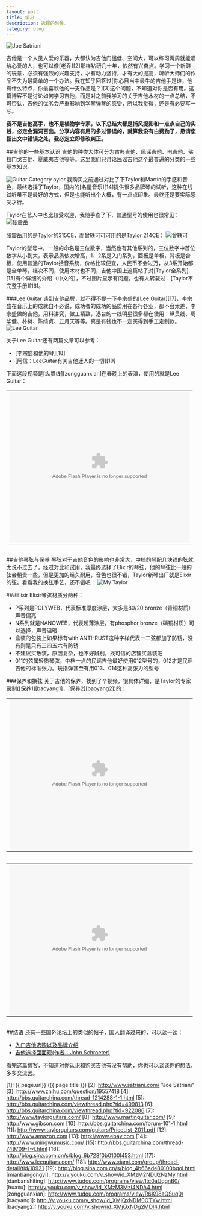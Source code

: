 ```yaml
---
layout: post
title: 学习
description: 选择的时候。
category: blog
---
```


![Joe Satriani](/images/guitarmaterial/joesatriani.jpg)

吉他是一个人见人爱的乐器，大都认为吉他门槛低、空间大，可以练习两周就能唱给心爱的人，也可以像[老乔][2]那样钻研几十年，依然有兴奋点。学习一个新鲜的玩意，必须有强烈的兴趣支持，才有动力坚持，才有大的提高，听听大师们的作品不失为最简单的一个办法。我在知乎回答过[你心目当中最牛的吉他手是谁，他有什么特点，你最喜欢他的一支作品是？][3]这个问题，不知道对你是否有用。这篇博客不是讨论如何学习吉他，而是对之前我学习的关于吉他木材的一点总结，不可否认，吉他的优劣会严重影响到学琴弹琴的感受，所以我觉得，还是有必要写一写。

**我不是吉他高手，也不是植物学专家，以下总结大都是捕风捉影和一点点自己的实践，必定会漏洞百出。分享内容有用的多过谬误的，就算我没有白费劲了，恳请您指出文中错误之处，我必定立即修改纠正。**

##吉他的一些基本认识
吉他的种类大体可分为古典吉他、民谣吉他、电吉他、佛拉门戈吉他、夏威夷吉他等等。这里我们只讨论民谣吉他这个最普遍的分类的一些基本知识。

![Guitar Category](/images/guitarmaterial/cate.jpg)
aylor
我购买之前通过对比了下Taylor和Martin的手感和音色，最终选择了Taylor，国内的[名屋音乐][14]提供很多品牌琴的试听，这种在线试听虽不是最好的方式，但是也能听出个大概，有一点点印象。最终还是要实际感受才行。

Taylor在艺人中也比较受欢迎，我随手查了下，普通型号的使用也很常见：
![张震岳](/images/guitarmaterial/zhangzhenyue315.jpg "张震岳 Taylor 315CE")

张震岳用的是Taylor的315CE，而曾轶可可可用的是Taylor 214CE：
![曾轶可](/images/guitarmaterial/zengyike214.jpg "曾轶可 Taylor 214CE")

Taylor的型号中，一般的命名是三位数字，当然也有其他系列的，三位数字中首位数字从小到大，表示品质依次增高，1、2系是入门系列，面板是单板，背板是合板，使用普通的Taylor拾音系统，价格比较便宜，人民币不会过万，从3系开始都是全单琴，档次不同，使用木材也不同，吉他中国上这篇帖子对[Taylor全系列][15]有个详细的介绍（中文的），不过图片显示有问题，也有人转载过：[Taylor不完整手册][16]。

###Lee Guitar
谈到吉他品牌，就不得不提一下李宗盛的[Lee Guitar][17]，李宗盛在音乐上的成就自不必说，成功者的成功的品质用在各行各业，都不会太差，李宗盛做的吉他，用料讲究，做工精致，港台的一线明星很多都在使用：纵贯线、周华健、朴树、陈绮贞、五月天等等。真是有钱也不一定买得到手工定制款。
![Lee Guitar](/images/guitarmaterial/leeguitar.jpg "Lee Guitar")

关于Lee Guitar还有两篇文章可以参考：

* [李宗盛和他的琴][18]
* [阿信：LeeGuitar有关吉他迷人的一切][19]

下面这段视频是[纵贯线][zongguanxian]在春晚上的表演，使用的就是Lee Guitar：

<table align="center" style="margin-bottom:30px;"><tr><td><embed src="http://www.tudou.com/v/R6K98aQSuq0/&amp;resourceId=0_05_05_99/v.swf" type="application/x-shockwave-flash" allowscriptaccess="always" allowfullscreen="true" wmode="opaque" width="480" height="400"></embed></td></tr></table>


##吉他琴弦与保养
琴弦对于吉他音色的影响也非常大，中档的琴配几块钱的弦就太说不过去了，经过对比和试用，我最终选择了Elixir的琴弦，他的琴弦比一般的弦会稍贵一些，但是更加的经久耐用，音色也很不错，Taylor新琴出厂就是Elixir的弦。看看我的换弦手艺，还不错吧：
![My Taylor](/images/guitarmaterial/mystring.jpg "My Taylor")

###Elixir
Elixir琴弦材质分两种：

* P系列是POLYWEB，代表标准厚度涂层，大多是80/20 bronze（青铜材质）声音偏亮
* N系列就是NANOWEB，代表超薄涂层，有phosphor bronze（磷铜材质）可以选择，声音温暖
* 盒装的包装上如果标有with ANTI-RUST这种字样代表一二弦都加了防锈，没有则是只有三四五六有防锈
* 不建议买散装，原因复杂，也不好辨别，找可信的店铺买盒装吧
* 011的弦属轻质琴弦，中档一点的民谣吉他最好使用012型号的，012才是民谣吉他的标准张力。玩指弹甚至有用013、014这种高张力的型号

###保养和换弦
关于吉他的保养，找到了个视频，很具体详细，是Taylor的专家录制([保养1][baoyang1]，[保养2][baoyang2])的：

<table align="center" style="margin-bottom:30px;"><tr><td><embed src="http://player.youku.com/player.php/sid/XMjQxNDM0OTYw/v.swf" quality="high" width="480" height="400" align="middle" allowScriptAccess="sameDomain" allowFullscreen="true" type="application/x-shockwave-flash"></embed></td></tr></table>

<table align="center" style="margin-bottom:30px;"><tr><td><embed src="http://player.youku.com/player.php/sid/XMjQxNDg2MDI4/v.swf" quality="high" width="480" height="400" align="middle" allowScriptAccess="sameDomain" allowFullscreen="true" type="application/x-shockwave-flash"></embed></td></tr></table>

##结语
还有一些国外论坛上的类似的帖子，国人翻译过来的，可以读一读：

* [入门吉他选购以及品牌介绍](http://bbs.guitarchina.com/viewthread.php?tid=1112026&extra=page%3D14%26amp%3Bfilter%3Ddigest)
* [吉他选择面面观(作者：John Schroeter)](http://blog.sina.com.cn/s/blog_606a5f730100ntiq.html)

看完这篇博客，不知道对你认识和购买吉他有没有帮助，你也可以谈谈你的想法，多多交流罢。


[BeiYuu]:    http://beiyuu.com  "frank"
[1]:    {{ page.url}}  ({{ page.title }})
[2]: http://www.satriani.com/ "Joe Satriani"
[3]: http://www.zhihu.com/question/19557418
[4]: http://bbs.guitarchina.com/thread-1214288-1-1.html
[5]: http://bbs.guitarchina.com/viewthread.php?tid=499813
[6]: http://bbs.guitarchina.com/viewthread.php?tid=922086
[7]: http://www.taylorguitars.com/
[8]: http://www.martinguitar.com/
[9]: http://www.gibson.com
[10]: http://bbs.guitarchina.com/forum-101-1.html
[11]: http://www.taylorguitars.com/guitars/PriceList_2011.pdf
[12]: http://www.amazon.com
[13]: http://www.ebay.com
[14]: http://www.mingwumusic.com/
[15]: http://bbs.guitarchina.com/thread-749709-1-4.html
[16]: http://blog.sina.com.cn/s/blog_6b728f0b0100l453.html
[17]: http://www.leeguitars.com/
[18]: http://www.xiami.com/group/thread-detail/tid/10921
[19]: http://blog.sina.com.cn/s/blog_4b66ade80100bqoi.html
[mianbangongyi]: http://v.youku.com/v_show/id_XMzM2NDUzNzMy.html
[danbanshiting]: http://www.tudou.com/programs/view/Itc0aUqqnB0/
[huaxu]: http://v.youku.com/v_show/id_XMzM3MzI4NDA4.html
[zongguanxian]: http://www.tudou.com/programs/view/R6K98aQSuq0/
[baoyang1]: http://v.youku.com/v_show/id_XMjQxNDM0OTYw.html
[baoyang2]: http://v.youku.com/v_show/id_XMjQxNDg2MDI4.html
